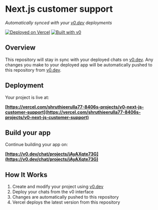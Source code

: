 # Next.js customer support

*Automatically synced with your [v0.dev](https://v0.dev) deployments*

[![Deployed on Vercel](https://img.shields.io/badge/Deployed%20on-Vercel-black?style=for-the-badge&logo=vercel)](https://vercel.com/shruthieerulla77-8406s-projects/v0-next-js-customer-support)
[![Built with v0](https://img.shields.io/badge/Built%20with-v0.dev-black?style=for-the-badge)](https://v0.dev/chat/projects/jAyAXqte73G)

## Overview

This repository will stay in sync with your deployed chats on [v0.dev](https://v0.dev).
Any changes you make to your deployed app will be automatically pushed to this repository from [v0.dev](https://v0.dev).

## Deployment

Your project is live at:

**[https://vercel.com/shruthieerulla77-8406s-projects/v0-next-js-customer-support](https://vercel.com/shruthieerulla77-8406s-projects/v0-next-js-customer-support)**

## Build your app

Continue building your app on:

**[https://v0.dev/chat/projects/jAyAXqte73G](https://v0.dev/chat/projects/jAyAXqte73G)**

## How It Works

1. Create and modify your project using [v0.dev](https://v0.dev)
2. Deploy your chats from the v0 interface
3. Changes are automatically pushed to this repository
4. Vercel deploys the latest version from this repository